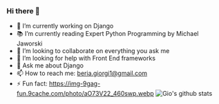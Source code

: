 ### Hi there 👋
- 🔭 I’m currently working on Django
- 📚 I’m currently reading Expert Python Programming by Michael Jaworski
- 👯 I’m looking to collaborate on everything you ask me
- 🤔 I’m looking for help with Front End frameworks
- 💬 Ask me about Django
- 📫 How to reach me: beria.giorgi1@gmail.com
- ⚡ Fun fact: https://img-9gag-fun.9cache.com/photo/aO73V22_460swp.webp
![Gio's github stats](https://github-readme-stats.vercel.app/api?username=giorgiberia&show_icons=true&theme=radical)
